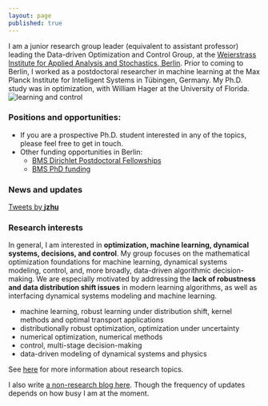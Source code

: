```yaml
---
layout: page
published: true
---
```

I am a junior research group leader (equivalent to assistant professor) leading the Data-driven Optimization and Control Group, at the [Weierstrass Institute for Applied Analysis and Stochastics, Berlin](https://www.wias-berlin.de/). Prior to coming to Berlin, I worked as a postdoctoral researcher in machine learning at the Max Planck Institute for Intelligent Systems in Tübingen, Germany. My Ph.D. study was in optimization, with William Hager at the University of Florida.
![learning and control](/images/atom.png)


### **Positions and opportunities**:

- If you are a prospective Ph.D. student interested in any of the topics, please feel free to get in touch.
- Other funding opportunities in Berlin: 
  - [BMS Dirichlet Postdoctoral Fellowships](https://math-berlin.de/bms-faculty/dirichlet-postdoctoral-program)
  - [BMS PhD funding](https://math-berlin.de/application)

### News and updates
<a class="twitter-timeline" data-width="400" href="https://twitter.com/__jzhu__?ref_src=twsrc%5Etfw">Tweets by __jzhu__</a> <script async src="https://platform.twitter.com/widgets.js" charset="utf-8"></script>

### Research interests

In general, I am interested in **optimization, machine learning, dynamical systems, decisions, and control**. My group focuses on the mathematical optimization foundations for machine learning, dynamical systems modeling, control, and, more broadly, data-driven algorithmic decision-making. We are especially motivated by addressing the **lack of robustness and data distribution shift issues** in modern learning algorithms, as well as interfacing dynamical systems modeling and machine learning.

+ machine learning, robust learning under distribution shift, kernel methods and optimal transport applications
+ distributionally robust optimization, optimization under uncertainty
+ numerical optimization, numerical methods
+ control, multi-stage decision-making
+ data-driven modeling of dynamical systems and physics

See [here](/research/) for more information about research topics.

I also write [a non-research blog here](https://jj-zhu.github.io/blog/). Though the frequency of updates depends on how busy I am at the moment.
